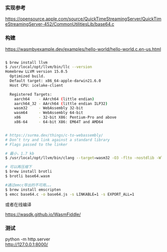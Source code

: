 



### 实现参考

https://opensource.apple.com/source/QuickTimeStreamingServer/QuickTimeStreamingServer-452/CommonUtilitiesLib/base64.c



### 构建

https://wasmbyexample.dev/examples/hello-world/hello-world.c.en-us.html

```bash

$ brew install llvm
$ /usr/local/opt/llvm/bin/llc --version
Homebrew LLVM version 15.0.5
  Optimized build.
  Default target: x86_64-apple-darwin21.6.0
  Host CPU: icelake-client

  Registered Targets:
    aarch64    - AArch64 (little endian)
    aarch64_32 - AArch64 (little endian ILP32)
    wasm32     - WebAssembly 32-bit
    wasm64     - WebAssembly 64-bit
    x86        - 32-bit X86: Pentium-Pro and above
    x86-64     - 64-bit X86: EM64T and AMD64


# https://surma.dev/things/c-to-webassembly/
# Don’t try and link against a standard library
# Flags passed to the linker

# 最小，1.7 kb
$ /usr/local/opt/llvm/bin/clang --target=wasm32 -O3 -flto -nostdlib -Wl,--no-entry -Wl,--export-all -Wl,--lto-O3 -o ./base64.wasm ./base64.c

# 可以再压缩下
$ brew install brotli
$ brotli base64.wasm 

#通过emcc导出的不可用。。。
$ brew install emscripten
$ emcc base64.c -o base64.js -s LINKABLE=1 -s EXPORT_ALL=1
```

或者在线编译

https://wasdk.github.io/WasmFiddle/


### 测试

python -m  http.server  
http://127.0.0.1:8000/